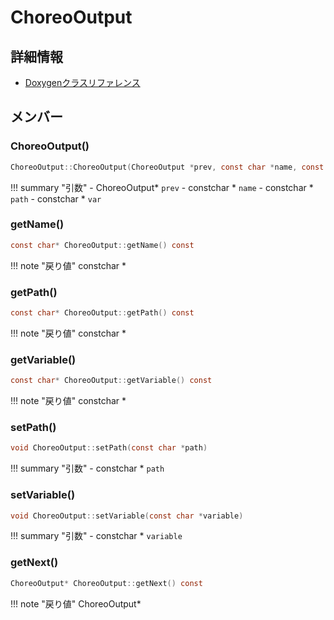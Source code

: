 # ChoreoOutput



## 詳細情報

- [Doxygenクラスリファレンス](https://lang-ship.com/reference/Arduino/latest/class_choreo_output.html)

## メンバー

### ChoreoOutput()



```c
ChoreoOutput::ChoreoOutput(ChoreoOutput *prev, const char *name, const char *path, const char *var)
```

!!! summary "引数"
	- ChoreoOutput* `prev` 
	- constchar * `name` 
	- constchar * `path` 
	- constchar * `var` 



### getName()



```c
const char* ChoreoOutput::getName() const
```

!!! note "戻り値"
	constchar *



### getPath()



```c
const char* ChoreoOutput::getPath() const
```

!!! note "戻り値"
	constchar *



### getVariable()



```c
const char* ChoreoOutput::getVariable() const
```

!!! note "戻り値"
	constchar *



### setPath()



```c
void ChoreoOutput::setPath(const char *path)
```

!!! summary "引数"
	- constchar * `path` 



### setVariable()



```c
void ChoreoOutput::setVariable(const char *variable)
```

!!! summary "引数"
	- constchar * `variable` 



### getNext()



```c
ChoreoOutput* ChoreoOutput::getNext() const
```

!!! note "戻り値"
	ChoreoOutput*




